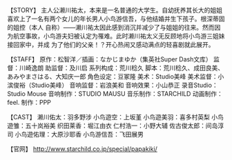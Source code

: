 【STORY】
主人公濑川祐太，本来是一名普通的大学生。自幼抚养其长大的姐姐喜欢上了一名有两个女儿的年长男人小鸟游信吾，与他结婚并生下孩子。根深蒂固的姐控（本人 自称）——濑川祐太因此感到消沉并减少了与姐姐的往来。然而因为航空事故，小鸟游夫妇被认定为罹难。此时濑川祐太义无反顾地将小鸟游三姐妹接回家中，并成 为了他们的父亲！？开心热闹又感动满点的轻喜剧就此展开。

【STAFF】
原作：松智洋／插画：なかじまゆか（集英社Super Dash文库）
监督：川崎逸朗
助监督：及川启
系列构成：荒川稔久
脚本：荒川稔久、成田良美、あみやまさはる、大知庆一郎
角色设定：豆冢隆
美术：Studio美峰
美术监督：小滨俊裕（Studio美峰）
音响监督：岩浪美和
音响效果：小山恭正
录音Studio：Studio Mouse
音响制作：STUDIO MAUSU
音乐制作：STARCHILD
动画制作：feel.
制作：PPP

【CAST】
濑川佑太：羽多野涉
小鸟遊空：上坂堇
小鸟遊美羽：喜多村英梨
小鸟遊雏：五十岚裕美
织田莱香：堀江由衣
仁村浩一：小野大辅
佐古俊太郎：间岛淳司
小鸟遊佑理：大原沙耶香
小鸟游信吾：飞田展男

【官网】
http://www.starchild.co.jp/special/papakiki/